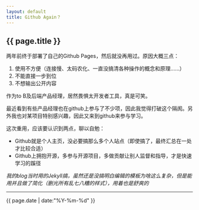 ```yaml
---
layout: default
title: Github Again？
---
```


## {{ page.title }}

两年前终于部署了自己的Github Pages，然后就没再用过。原因大概三点：
1. 使用不方便（连接慢、太码农化、一直没搞清各种操作的概念和原理……）
2. 不能直接一步到位
3. 不想输出公开内容

作为to B及后端产品经理，居然畏惧太开发者工具，真是可笑。

最近看到有些产品经理也在github上参与了不少项，因此我觉得打破这个隔阂。另外我也对某项目特别感兴趣，因此又来到github来参与学习。

这次重用，应该要认识到两点，聊以自勉：
- Github就是个人主页，没必要搞那么多个人站点（即使搞了，最终汇总在一处才比较合适）
- Github上拥抱开源，多参与开源项目，多做贡献让别人监督和指导，才是快速学习的蹊径

*我的blog当时用的Jekyll搞，虽然还是没搞明白编辑的模板为啥这么复杂，但是能用并且做了简化（删光所有乱七八糟的样式），用着也是舒爽的*

---
{{ page.date | date:"%Y-%m-%d" }} 
